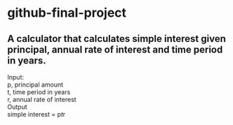 # github-final-project

## A calculator that calculates simple interest given principal, annual rate of interest and time period in years.   



Input:  
      p, principal amount  
      t, time period in years  
      r, annual rate of interest  
Output  
      simple interest = p*t*r  
